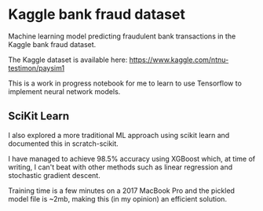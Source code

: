 # Kaggle bank fraud dataset

Machine learning model predicting fraudulent bank transactions in the Kaggle bank fraud dataset.

The Kaggle dataset is available here: https://www.kaggle.com/ntnu-testimon/paysim1

This is a work in progress notebook for me to learn to use Tensorflow to implement neural network models.

## SciKit Learn

I also explored a more traditional ML approach using scikit learn and documented this in scratch-scikit. 

I have managed to achieve 98.5% accuracy using XGBoost which, at time of writing, I can't beat with other methods such as linear regression and stochastic gradient descent. 

Training time is a few minutes on a 2017 MacBook Pro and the pickled model file is ~2mb, making this (in my opinion) an efficient solution.